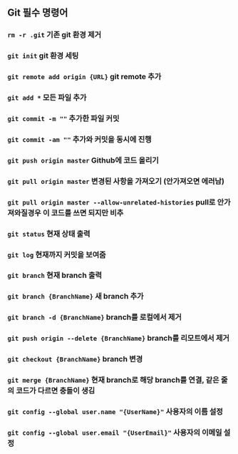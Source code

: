## Git 필수 명령어
### `rm -r .git` 기존 git 환경 제거
### `git init` git 환경 세팅
### `git remote add origin {URL}` git remote 추가
### `git add *` 모든 파일 추가
### `git commit -m ""` 추가한 파일 커밋
### `git commit -am ""` 추가와 커밋을 동시에 진행
### `git push origin master` Github에 코드 올리기
### `git pull origin master` 변경된 사항을 가져오기 (안가져오면 에러남)
### `git pull origin master --allow-unrelated-histories` pull로 안가져와질경우 이 코드를 쓰면 되지만 비추
### `git status` 현재 상태 출력
### `git log` 현재까지 커밋을 보여줌
### `git branch` 현재 branch 출력
### `git branch {BranchName}` 새 branch 추가
### `git branch -d {BranchName}` branch를 로컬에서 제거
### `git push origin --delete {BranchName}` branch를 리모트에서 제거
### `git checkout {BranchName}` branch 변경
### `git merge {BranchName}` 현재 branch로 해당 branch를 연결, 같은 줄의 코드가 다르면 충돌이 생김
### `git config --global user.name "{UserName}"` 사용자의 이름 설정
### `git config --global user.email "{UserEmail}"` 사용자의 이메일 설정
